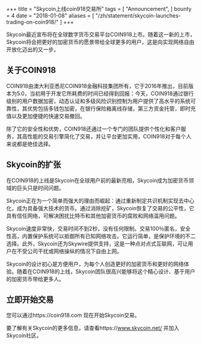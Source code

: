+++
title = "Skycoin上线coin918交易所"
tags = [
    "Announcement",
]
bounty = 4
date = "2018-01-08"
aliases = [
	"/zh/statement/skycoin-launches-trading-on-coin918/"
]
+++

Skycoin最近宣布将在全球数字货币交易平台COIN918上市。随着这一新的上市，Skycoin将会把更好的加密货币的愿景带给全球更多的用户，这是向实现网络自由开放化迈出的又一步。

## 关于COIN918

COIN918由澳大利亚悉尼COIN918金融科技集团所有，它于2016年推出，目前版本为5.0，当初用于开发它所耗费的时间已经得到回报：今天，COIN918通过银行级别的用户数据加密，动态认证和多级风险识别控制为用户提供了高水平的系统可靠性，其优势包括多钱包加密，在银行保险箱离线存储，第三方资金托管，即时充值以及更加便捷的快速交易撤回。

除了它的安全性和优势，COIN918还通过一个专门的团队提供个性化和客户服务，其高性能的交易引擎简化了交易，并让平台更加实用，COIN918对于每个人来说都是绝佳选择。
## Skycoin的扩张

在COIN918的上线是Skycoin在全球用户前的最新亮相，Skycoin成为加密货币领域的巨头只是时间问题。

Skycoin正在为一个简单而强大的理由而崛起：通过重新制定共识机制实现去中心化，成为具备强大技术的货币。通过消除挖矿，Skycoin恢复了交易的公平性，它具有信任网络，可解决困扰比特币和其他加密货币的腐败和网络滥用问题。

Skycoin速度非常快，交易时间不到2秒，没有任何限制。交易100％匿名，安全性高，内置保护系统可以抵御所有已知网络攻击。它运行简单，是保护环境的不二选择。此外，Skycoin还为Skywire提供支持，这是一种点对点式互联网，可让用户在不受公司干扰或网络操纵的情况下自由上网。

Skycoin的设计初心是方便用户，为每个人创造更好的加密货币和更好的网络体验。随着在COIN918的上线，Skycoin团队很高兴能够将这个精心设计、基于用户的加密货币带给更多人。


## 立即开始交易

您可以通过https://coin918.com 现在开始Skycoin交易。

要了解有关Skycoin的更多信息，请查看https://www.skycoin.net/ 并加入Skycoin社区。

